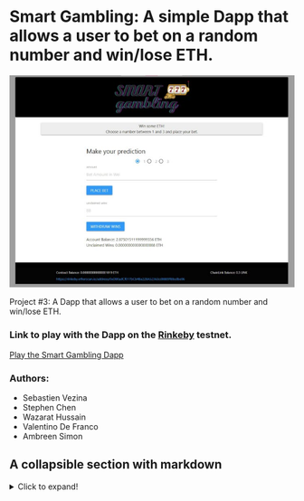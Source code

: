 # Smart Gambling: A simple Dapp that allows a user to bet on a random number and win/lose ETH.  

![Logo](images/SmartGamblingGUI.jpg)  

Project #3: A Dapp that allows a user to bet on a random number and win/lose ETH.  

### Link to play with the Dapp on the [Rinkeby](https://www.rinkeby.io/) testnet.
[Play the Smart Gambling Dapp](https://fintechcamp.github.io/SmartGambling/)

### Authors:  
- Sebastien Vezina
- Stephen Chen
- Wazarat Hussain
- Valentino De Franco
- Ambreen Simon

## A collapsible section with markdown
<details>
  <summary>Click to expand!</summary>
  
  ## Heading
  1. A numbered
  2. list
     * With some
     * Sub bullets
</details>
